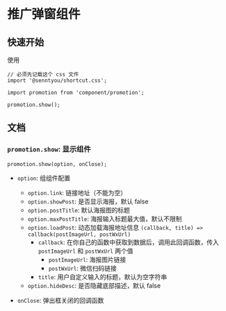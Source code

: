 # 推广弹窗组件

## 快速开始

使用

```
// 必须先记载这个 css 文件
import '@senntyou/shortcut.css';

import promotion from 'component/promotion';

promotion.show();
```

## 文档

### `promotion.show`: 显示组件

```
promotion.show(option, onClose);
```

- `option`: 组组件配置

  - `option.link`: 链接地址（不能为空）
  - `option.showPost`: 是否显示海报，默认 false
  - `option.postTitle`: 默认海报图的标题
  - `option.maxPostTitle`: 海报输入标题最大值，默认不限制
  - `option.loadPost`: 动态加载海报地址信息 `(callback, title) => callback(postImageUrl, postWxUrl)`
    - `callback`: 在你自己的函数中获取到数据后，调用此回调函数，传入 `postImageUrl` 和 `postWxUrl` 两个值
      - `postImageUrl`: 海报图片链接
      - `postWxUrl`: 微信扫码链接
    - `title`: 用户自定义输入的标题，默认为空字符串
  - `option.hideDesc`: 是否隐藏底部描述，默认 false

- `onClose`: 弹出框关闭的回调函数
